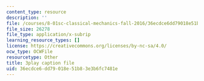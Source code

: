 ```yaml
---
content_type: resource
description: ''
file: /courses/8-01sc-classical-mechanics-fall-2016/36ecdce6dd79018e51b83e3b6fc7481e_H7xmTMQ265s.srt
file_size: 26278
file_type: application/x-subrip
learning_resource_types: []
license: https://creativecommons.org/licenses/by-nc-sa/4.0/
ocw_type: OCWFile
resourcetype: Other
title: 3play caption file
uid: 36ecdce6-dd79-018e-51b8-3e3b6fc7481e
---
```

